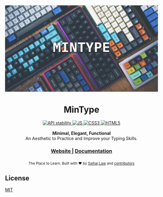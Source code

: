 ![image](mintype_v2.png)
<h1 align="center">MinType</h1>

<div align="center">
  <!-- Stability -->
  <a href="https://nodejs.org/api/documentation.html#documentation_stability_index">
    <img src="https://img.shields.io/badge/Windows-0078D6?style=for-the-badge&logo=windows&logoColor=white"
      alt="API stability" />
  </a>
  <a href="">
    <img src ="https://img.shields.io/badge/JavaScript-F7DF1E?style=for-the-badge&logo=javascript&logoColor=black"
         alt="JS" />
  </a>
  <a href="">
    <img src ="https://img.shields.io/badge/CSS3-1572B6?style=for-the-badge&logo=css3&logoColor=white"
         alt="CSS3" />
  </a>
  <a href="">
    <img src ="https://img.shields.io/badge/HTML5-E34F26?style=for-the-badge&logo=html5&logoColor=white"
         alt="HTML5" />
  </a>
</div>

<br>
<div align="center">
</div>
<div align="center">
  <strong>Minimal, Elegant, Functional</strong>
</div>
<div align="center">
  An Aesthetic to Practice and Improve your Typing Skills.
</div>

<div align="center">
  <h3>
    <a href="https://mintype-v2.vercel.app/">
      Website
    </a>
    <span> | </span>
    <a href="https://github.com/choojs/choo-handbook">
      Documentation
    </a>
  </h3>
</div>

<div align="center">
  <sub>The Place to Learn. Built with ❤︎ by
  <a href="https://slano-ls.github.io">Saihaj Law</a> and
  <a href="https://github.com/slano-ls/mintype_v2/graphs/contributors">
    contributors
  </a>
</div>


## License
[MIT](https://tldrlegal.com/license/mit-license)
